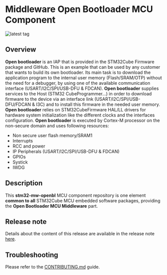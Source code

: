 # Middleware Open Bootloader MCU Component

![latest tag](https://img.shields.io/github/v/tag/STMicroelectronics/stm32-mw-openbl.svg?color=brightgreen)

## Overview

**Open bootloader** is an IAP that is provided in the STM32Cube Firmware package and GitHub. This is an example that can be used by any customer that wants to build its own bootloader. Its main task is to download the application program to the internal user memory (Flash/SRAM/OTP) without the need for a debugger, by using one of the available communication interface (USART/I2C/SPI/USB-DFU & FDCAN).
**Open bootloader** supplies services to the Host (STM32 CubeProgrammer…) in order to download firmware to the device via an interface link (USART/I2C/SPI/USB-DFU/FDCAN & I3C) and to install this firmware in the needed user memory.
**Open bootloader** relies on STM32CubeFirmware HAL/LL drivers for hardware system initialization like the different clocks and the interfaces configuration.
**Open bootloader** is executed by Cortex-M processor on the non-secure domain and uses following resources:
   * Non secure user flash memory/SRAM1
   * Interrupts
   * RCC and power
   * IP Peripherals (USART/I2C/SPI/USB-DFU & FDCAN)
   * GPIOs
   * Systick
   * IWDG

## Description

This **stm32-mw-openbl** MCU component repository is one element **common to all** STM32Cube MCU embedded software packages, providing the **Open Bootloader MCU Middleware** part.

## Release note

Details about the content of this release are available in the release note [here](https://htmlpreview.github.io/?https://github.com/STMicroelectronics/stm32-mw-openbl/blob/main/Release_Notes.html).

## Troubleshooting

Please refer to the [CONTRIBUTING.md](CONTRIBUTING.md) guide.
